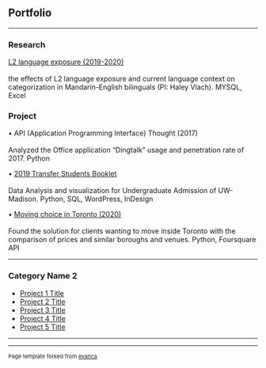 ## Portfolio

---

### Research

[L2 language exposure (2019-2020)](https://ugradsymposium.wisc.edu/wp-content/uploads/sites/454/2020/05/Zhou-and-Tong.pdf)
<br><br>
the effects of L2 language exposure and current language context on categorization in Mandarin-English bilinguals (PI: Haley Vlach). MYSQL, Excel



### Project

• API (Application Programming Interface) Thought (2017)
<br><br>
Analyzed the Office
application “Dingtalk” usage and penetration rate of 2017. Python


• [2019 Transfer Students Booklet](https://transfer.wisc.edu/transferstats/)
<br><br>
Data Analysis and visualization for
Undergraduate Admission of UW-Madison. Python, SQL, WordPress, InDesign

• [Moving choice in Toronto (2020)](https://www.linkedin.com/pulse/how-choose-site-toronto-wenqi-zhou/?published=t&trackingId=3iw8bdAxT%2FG7he6J9s3Jog%3D%3D)
<br><br>
Found the solution for clients wanting to move inside Toronto with the comparison of prices and similar boroughs and venues. Python,
Foursquare API

---

### Category Name 2

- [Project 1 Title](http://example.com/)
- [Project 2 Title](http://example.com/)
- [Project 3 Title](http://example.com/)
- [Project 4 Title](http://example.com/)
- [Project 5 Title](http://example.com/)

---




---
<p style="font-size:11px">Page template forked from <a href="https://github.com/evanca/quick-portfolio">evanca</a></p>
<!-- Remove above link if you don't want to attibute -->
